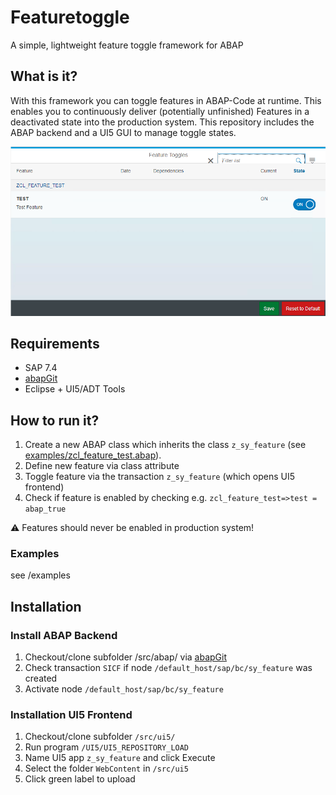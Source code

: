 # Featuretoggle
A simple, lightweight feature toggle framework for ABAP

## What is it?
With this framework you can toggle features in ABAP-Code at runtime. This enables you to continuously deliver (potentially unfinished) Features in a deactivated state into the production system. This repository includes the ABAP backend and a UI5 GUI to manage toggle states.

![Featuretoggle Gui](doc/gui.png)

## Requirements
* SAP 7.4
* [abapGit](https://github.com/larshp/abapGit)
* Eclipse + UI5/ADT Tools

## How to run it?
1. Create a new ABAP class which inherits the class `z_sy_feature` (see [examples/zcl_feature_test.abap](https://github.com/pacroy/Featuretoggle/blob/master/examples/zcl_feature_test.clas.abap)).
2. Define new feature via class attribute 
3. Toggle feature via the transaction `z_sy_feature` (which opens UI5 frontend)
4. Check if feature is enabled by checking e.g. `zcl_feature_test=>test = abap_true` 

:warning: Features should never be enabled in production system!

### Examples
see /examples

## Installation

### Install ABAP Backend

1. Checkout/clone subfolder /src/abap/ via [abapGit](https://github.com/larshp/abapGit)
2. Check transaction `SICF` if node `/default_host/sap/bc/sy_feature` was created
3. Activate node `/default_host/sap/bc/sy_feature`

### Installation UI5 Frontend 

1. Checkout/clone subfolder `/src/ui5/` 
2. Run program `/UI5/UI5_REPOSITORY_LOAD`
3. Name UI5 app `z_sy_feature` and click Execute
4. Select the folder `WebContent` in `/src/ui5`
5. Click green label to upload

